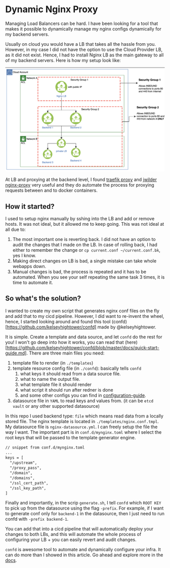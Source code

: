 # Dynamic Nginx Proxy

Managing Load Balancers can be hard. I have been looking for a tool that makes it possible to dynamically manage my nginx configs dynamically for my backend servers. 

Usually on cloud you would have a LB that takes all the hassle from you. However, in my case I did not have the option to use the Cloud Provider LB, as it did not exist. Hence, I had to install Nginx LB as the main gateway to all of my backend servers. Here is how my setup look like:

![Basic View of Infra Setup ](./condf.png)

At LB and proxying at the backend level, I found [traefik proxy](https://traefik.io/traefik/) and [jwilder nginx-proxy](https://github.com/nginx-proxy/nginx-proxy) very useful and they do automate the process for proxying requests between and to docker containers.


## How it started?
I used to setup nginx manually by sshing into the LB and add or remove hosts. It was not ideal, but it allowed me to keep going. This was not ideal at all due to:

1. The most important one is reverting back. I did not have an option to audit the changes that I made on the LB. In case of rolling back, I had either to remember the change or `cp current.conf ~/current.conf.bk`, yes I know.
2. Making direct changes on LB is bad, a single mistake can take whole webapps down.
3. Manual changes is bad, the process is repeated and it has to be automated. When you see your self repeating the same task 3 times, it is time to automate it.

## So what's the solution?

I wanted to create my own script that generates nginx conf files on the fly and add that to my cicd pipeline. However, I did want to re-invent the wheel, hence, I started looking around and found this tool (confd)[https://github.com/kelseyhightower/confd] made by @kelseyhightower. 

It is simple. Create a template and data source, and let `confd` do the rest for you! I won't go deep into how it works, you can read that (here)[https://github.com/kelseyhightower/confd/blob/master/docs/quick-start-guide.md]. There are three main files you need:

1. template file to render (in `./templates`)
2. template resource config file (in `./confd`): basically tells `confd` 
    1. what keys it should read from a data source file.
    2. what to name the output file.
    3. what template file it should render
    4. what script it should run after redner is done
    5. and some other configs you can find in [configuration-guide](https://github.com/kelseyhightower/confd/blob/master/docs/configuration-guide.md).
3. datasource file in `YAML` to read keys and values from. (it can be `etcd` `vault` or any other supported datasource)


In this repo I used backend type: `file` which means read data from a locally stored file. The nginx template is located in `./templates/nginx.conf.tmpl`. My datasource file is `nginx-datasource.yml`. I can freely setup the file the way I want. The important part is in `conf.d/mynginx.toml` where I select the root keys that will be passed to the template generator engine.
```
// snippet from conf.d/mynginx.toml
...
keys = [
  "/upstream",
  "/proxy_pass",
  "/domain",
  "/domains",
  "/ssl_cert_path",
  "/ssl_key_path",
]
```

Finally and importantly, in the scrip `generate.sh`, I tell `confd` which `ROOT KEY` to pick up from the datasource using the flag `-prefix`. For example, if I want to generate conf only for `backend-1` in the datasource, then I just need to run confd with `-prefix backend-1`.

You can add that into a cicd pipeline that will automatically deploy your changes to both LBs, and this will automate the whole process of configuring your LB + you can easily revert and audit changes.

`confd` is awesome tool to automate and dynamically configure your infra. It can do more than I showed in this article. Go ahead and explore more in the [docs](https://github.com/kelseyhightower/confd/tree/master/docs).












